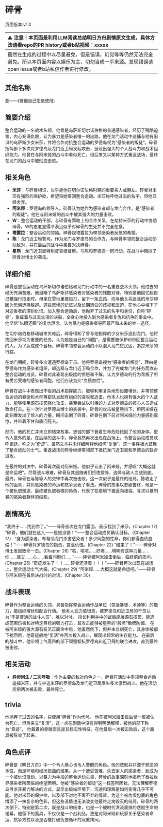 # 碎骨
页面版本:v1.0
 

| :warning: 注意！本页面是利用LLM阅读总结明日方舟剧情原文生成，具体方法请看repo的PR history或者b站视频：xxxxx           |
|:----------------------------|
| 虽然在生成的过程中以尽量避免，但是错误，幻觉等等仍然无法完全避免。所以本页面内容以娱乐为主，切勿当成一手来源。发现错误请open issue或者b站私信作者进行修改。|



## 其他名称
亚——(被他自己拒绝使用)
## 简要介绍
整合运动的一名战术头领。他曾是乌萨斯切尔诺伯格的普通感染者，经历了残酷迫害，内心充满仇恨，认为暴力是感染者唯一的出路。他在龙门活动中追捕与他有旧识的乌萨斯少女米莎，并将合作对抗整合运动的罗德岛视为“感染者的叛徒”。碎骨指挥部下多次对罗德岛及龙门近卫局发起攻击，展现出强大的个人战斗力和战术组织能力。他曾在与阿米娅的战斗中看似死亡，但后来又以某种方式重返战场，最终在龙门的战斗中被彻底击败。
## 相关角色
-   **米莎**：与碎骨相识，似乎是他在切尔诺伯格时期的重要亲人或朋友。碎骨对米莎有强烈的保护欲，希望将她带回整合运动。米莎称呼他过去的名字，但他已经舍弃。
-   **阿米娅**：罗德岛的领导人。碎骨认为她作为感染者却与龙门合作，是“感染者的叛徒”。他在与阿米娅的战斗中被其强大的力量击败。
-   **W**：整合运动的干部。与碎骨有策略上的合作关系，在劫持米莎的行动中协助碎骨。W的态度显得冷漠且似乎对碎骨的生死并不完全在意。
-   **塔露拉**：整合运动的领袖。碎骨视塔露拉为带领感染者反抗的希望。
-   **陈**：龙门近卫局警司。作为龙门与罗德岛的合作方，与碎骨率领的整合运动部队敌对，并在最后的战斗中亲自对决碎骨。
-   **星熊**：龙门近卫局特别督查组督察。与陈和罗德岛一同行动，在战斗中阻挡了碎骨对博士的袭击。
## 详细介绍
碎骨是整合运动在乌萨斯切尔诺伯格和龙门行动中的一名重要战术头领。他过去的经历充满苦难，他目睹了乌萨斯非感染者对感染者的残酷对待。特别是他回忆起自己被强行拖走时，母亲在雪地里被殴打，留下一条血路，而与他关系匪浅的米莎却因为恐惧选择躲避。这些悲惨的记忆以及长期遭受的歧视和压迫，在他心中埋下了对迫害者的深刻仇恨。加入整合运动后，他抛弃了过去的名字和身份，自称“碎骨”，象征着与过去生活的决裂，全身心地投入到为感染者复仇和抗争的事业中。他坚信“以眼还眼”的复仇理念，认为暴力是感染者夺回尊严和未来的唯一途径。

在切尔诺伯格移动城市灾难后，碎骨得知了曾与他相伴的少女米莎逃到龙门。他将找回米莎视为重要的任务，认为她是自己的“同胞”，是需要被保护和带回整合运动的人。为了达成这个目标，碎骨率领整合运动的小队潜入龙门贫民区，追踪米莎的行踪。

在龙门期间，碎骨多次遭遇罗德岛干员。他将罗德岛视为“感染者的叛徒”，理由是罗德岛作为感染者组织，却选择与龙门近卫局合作，并为了完成龙门的任务而攻击整合运动的成员。碎骨对此表现出极度的愤怒和不解，认为罗德岛的行为背叛了所有受苦受难的感染者同胞，他们应该为此“血债血偿”。

碎骨在战斗中表现出不俗的战术指挥能力，能够利用复杂地形设置埋伏，并带领整合运动的暴徒和术师等部队发起有组织的进攻和追击。他本人也拥有强大的个人武力，能够使用源石技艺强化攻击，甚至尝试以引爆的方式对罗德岛的核心人员造成致命打击。在一次针对罗德岛博士的突袭中，碎骨的攻击被星熊挡下，但阿米娅在此刻爆发出了惊人的力量，瞬间击倒了碎骨。碎骨在倒下前对阿米娅的力量感到震惊，并带着不甘和质问死去。

然而，他的死亡并未立即结束故事。忠诚的部下冒着生命危险抢回了他的身体。更令人意外的是，在后续的战斗中，碎骨竟然再次出现在战场上，令整合运动成员欢呼雀跃，称之为“奇迹”。虽然文本并未详细解释他如何“复活”，这一事件极大鼓舞了整合运动的士气。重返战场的碎骨继续带领部下抵抗龙门近卫局和罗德岛的联合进攻。

在最终的对决中，碎骨再次面对阿米娅。他似乎认出了阿米娅，并感叹“大概这就是命运吧”。尽管战斗艰难，碎骨及其追随者们拒绝投降，选择与敌人血战到底。最终，碎骨在与陈等人的交锋中再次被击败，这一次似乎是最终的结局。陈收走了他的面具，并对感染者的命运和抗争发表了看法。碎骨的故事以悲剧告终，他是一个被仇恨塑造、最终被仇恨吞噬的角色，代表了在绝境下被逼向极端、寻求以暴制暴的感染者群体的缩影。
## 剧情高光
“我终于......找到你了。”——碎骨首次在龙门露面，表示找到了米莎。(Chapter 17)
“碎骨，他们就在这儿——是她没错！”——整合运动成员确认目标。（Chapter 17）
“身为感染者，却帮助龙门杀害感染者！多少同胞的性命，你们都得血债血偿！”——碎骨对罗德岛的指责，宣泄仇恨。(Chapter 22)
“结束了！”——碎骨对博士发起致命一击。(Chapter 26)
“咳，咳咳......好疼......明明有这种力量......你......就甘......心......看着同胞们......”——碎骨被阿米娅击倒后，临终前的质问。(Chapter 26)
“奇迹发生了！！......碎骨还活着！！！”——碎骨再次出现在战场上，整合运动士气大振。(Chapter 29)
“阿米娅......大概这就是命运吧。”——碎骨与阿米娅在最后决战时的对话。(Chapter 30)
## 战斗表现
碎骨作为整合运动的头领，具备指挥整合运动作战单位（包括暴徒、术师等）的能力，能组织埋伏和配合行动。
他本人武力值很高，被罗德岛和近卫局的干员认为“不是普通的战斗人员”，难以对付。
擅长利用手中的武器施展源石技艺，能造成范围伤害和对特定目标的强力打击，其攻击能够被星熊的“般若”盾牌防御。
在被阿米娅的强大源石技艺正面命中后，他虽然倒下，但并未立刻死亡，其身体被部下抢回后，他奇迹般地“复活”并再次投入战斗，展现出超常的生存能力。
在最后的战斗中，他带领士气高昂的部下顽强抵抗罗德岛和近卫局的联合进攻，直到最终被击败。
## 相关活动
-   **异卵同生 / 二次呼吸**：作为主要的敌对角色之一，碎骨在活动中率领整合运动追捕米莎，并与护送米莎的罗德岛及龙门近卫局发生多次激烈战斗。他在活动后期两次被击败，最终死亡。
## trivia
他抛弃了过去的名字，只使用“碎骨”作为代号。
他在被阿米娅击败后曾一度被认为死亡，但后来又“复活”，这一点在剧情中没有得到明确解释，被他的部下称为“奇迹”。
他戴着的骨骼面具是其标志性特征。在他最后一次被击败后，这个面具被陈收了起来。
## 角色点评
碎骨是《明日方舟》中一个令人痛心也令人警醒的角色。他的悲剧并非源于邪恶的本性，而是环境和经历扭曲的结果。从一个遭受苦难、失去家人的感染者，到成为一个被仇恨驱动、以暴力为手段的整合运动头领，碎骨的故事深刻地揭示了泰拉世界感染者所面临的绝望困境。他被“感染者的叛徒”这一标签所困扰，无法理解罗德岛寻求非暴力解决的方式，显示出极端环境下，沟通和理解是如何变得几乎不可能。他对米莎的保护欲，以及部下对他不离不弃的情谊，为这个被仇恨包裹的角色增添了一抹复杂的色彩，但这些温情也无法改变他最终走向毁灭的结局。碎骨的两次倒下，特别是第二次，既是战斗的结束，也是一个被时代洪流裹挟的悲剧生命的谢幕。他留下的面具，不仅仅是一个战利品，更是对阿米娅和玩家关于感染者命运、抗争方式以及是否能打破仇恨循环的沉重拷问。